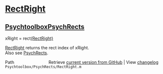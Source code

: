 # [RectRight](RectRight)
## [Psychtoolbox](Psychtoolbox)[PsychRects](PsychRects)

xRight = rect[(RectRight)]((RectRight))  
  
[RectRight](RectRight) returns the rect index of xRight.  
Also see [PsychRects](PsychRects).  




<div class="code_header" style="text-align:right;">
  <span style="float:left;">Path&nbsp;&nbsp;</span> <span class="counter">Retrieve <a href=
  "https://raw.github.com/Psychtoolbox-3/Psychtoolbox-3/beta/Psychtoolbox/PsychRects/RectRight.m">current version from GitHub</a> | View <a href=
  "https://github.com/Psychtoolbox-3/Psychtoolbox-3/commits/beta/Psychtoolbox/PsychRects/RectRight.m">changelog</a></span>
</div>
<div class="code">
  <code>Psychtoolbox/PsychRects/RectRight.m</code>
</div>

